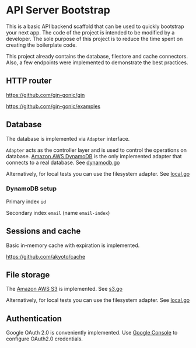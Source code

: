 # API Server Bootstrap
This is a basic API backend scaffold that can be used to quickly bootstrap your next app. 
The code of the project is intended to be modified by a developer.
The sole purpose of this project is to reduce the time spent on creating the boilerplate code.

This project already contains the database, filestore and cache connectors. 
Also, a few endpoints were implemented to demonstrate the best practices.

## HTTP router

https://github.com/gin-gonic/gin

https://github.com/gin-gonic/examples

## Database
The database is implemented via `Adapter` interface.

`Adapter` acts as the controller layer and is used to control the operations on database.
[Amazon AWS DynamoDB](https://aws.amazon.com/dynamodb/) is the only implemented adapter that connects to a real database.
See [dynamodb.go](pkg%2Fdb%2Fdynamodb%2Fdynamodb.go)

Alternatively, for local tests you can use the filesystem adapter. See [local.go](pkg%2Fdb%2Flocal%2Flocal.go)

### DynamoDB setup
Primary index `id`

Secondary index `email` (name `email-index`)

## Sessions and cache
Basic in-memory cache with expiration is implemented.

https://github.com/akyoto/cache

## File storage
The [Amazon AWS S3](https://aws.amazon.com/s3/) is implemented. See [s3.go](pkg%2Ffilestore%2Fs3%2Fs3.go)

Alternatively, for local tests you can use the filesystem adapter. See [local.go](pkg%2Ffilestore%2Flocal%2Flocal.go)

## Authentication 
Google OAuth 2.0 is conveniently implemented.
Use [Google Console](https://console.cloud.google.com/apis/credentials/oauthclient) to configure OAuth2.0 credentials.